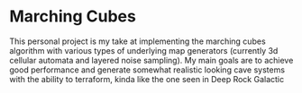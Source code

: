 # Marching Cubes
This personal project is my take at implementing the marching cubes algorithm with various types of underlying map generators (currently 3d cellular automata and layered noise sampling). 
My main goals are to achieve good performance and generate somewhat realistic looking cave systems with the ability to terraform, kinda like the one seen in Deep Rock Galactic
